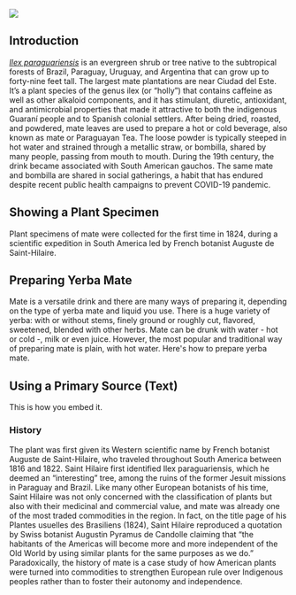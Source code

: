 <a href="https://www.juncture-digital.org"><img src="https://juncture-digital.github.io/juncture/static/images/ve-button.png"></a>

<param ve-config 
       title="Yerba Mate"
       author="Lucas Mertehikian"
       source-image="https://upload.wikimedia.org/wikipedia/commons/c/c2/Gauchos_mateando.jpg"
       banner="https://upload.wikimedia.org/wikipedia/commons/c/c2/Gauchos_mateando.jpg"
       layout="vertical">
      
## Introduction

[*Ilex paraguariensis*](https://powo.science.kew.org/taxon/urn:lsid:ipni.org:names:315555-2) is an evergreen shrub or tree native to the subtropical forests of Brazil, Paraguay, Uruguay, and Argentina that can grow up to forty-nine feet tall. The largest mate plantations are near Ciudad del Este. It’s a plant species of the genus ilex (or “holly”) that contains caffeine as well as other alkaloid components, and it has stimulant, diuretic, antioxidant, and antimicrobial properties that made it attractive to both the indigenous Guaraní people and to Spanish colonial settlers. After being dried, roasted, and powdered, mate leaves are used to prepare a hot or cold beverage, also known as mate or Paraguayan Tea. The loose powder is typically steeped in hot water and strained through a <span data-mouseover-image-zoomto="893,847,445,374">metallic straw, or bombilla</span>, shared by many people, passing from mouth to mouth</span>. During the 19th century, the drink became associated with South American gauchos. The same mate and bombilla are shared in social gatherings, a habit that has endured despite recent public health campaigns to prevent COVID-19 pandemic.

<param ve-image url="Mate.jpg" title="Man drinking beverage">

## Showing a Plant Specimen

Plant specimens of mate were collected for the first time in 1824, during a scientific expedition in South America led by French botanist Auguste de Saint-Hilaire. 

<param ve-plant-specimen jpid="10.5555/al.ap.specimen.k000588587"> 
       
## Preparing Yerba Mate

Mate is a versatile drink and there are many ways of preparing it, depending on the type of yerba mate and liquid you use. There is a huge variety of yerba: with or without stems, finely ground or roughly cut, flavored, sweetened, blended with other herbs. Mate can be drunk with water - hot or cold -, milk or even juice.
However, the most popular and traditional way of preparing mate is plain, with hot water. Here's how to prepare yerba mate.

<param ve-video vid="vA6HIKYkxaE" title="Preparing Mate">

## Using a Primary Source (Text)

This is how you embed it. 

<param ve-iframe src="https://archive.org/details/b30459400_0001/page/n11/mode/2up?view=theater&output=embed">

### History 

The plant was first given its Western scientific name by French botanist Auguste de Saint-Hilaire, who traveled throughout South America between 1816 and 1822. Saint Hilaire first identified Ilex paraguariensis, which he deemed an “interesting” tree, among the ruins of the former Jesuit missions in Paraguay and Brazil.  Like many other European botanists of his time, Saint Hilaire was not only concerned with the classification of plants but also with their medicinal and commercial value, and mate was already one of the most traded commodities in the region. In fact, on the title page of his Plantes usuelles des Brasiliens (1824), Saint Hilaire reproduced a quotation by Swiss botanist Augustin Pyramus de Candolle claiming that “the habitants of the Americas will become more and more independent of the Old World by using similar plants for the same purposes as we do.” Paradoxically, the history of mate is a case study of how American plants were turned into commodities to strengthen European rule over Indigenous peoples rather than to foster their autonomy and independence.

<param ve-knightlab-timeline
source="18kVMOskQSVhuTE5i1zGqIA9eJG1DHJRrh_FXttqcCww"
timenav-position="bottom"
hash-bookmark="false”
initial-zoom="1"
height="750">
